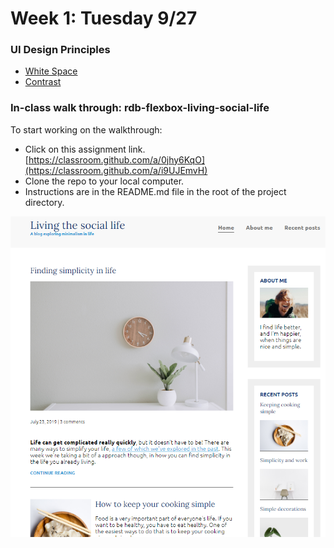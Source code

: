 # Week 1: Tuesday 9/27

### UI Design Principles

* [White Space](https://designcourse.com/app/course/uiux-bootcamp/module/ui-design-fundamentals-course/lesson/white-space)
* [Contrast](https://designcourse.com/app/course/uiux-bootcamp/module/ui-design-fundamentals-course/lesson/contrast)

### In-class walk through: rdb-flexbox-living-social-life

To start working on the walkthrough:

* Click on this assignment link. [https://classroom.github.com/a/0jhy6KqO](https://classroom.github.com/a/i9UJEmvH)
* Clone the repo to your local computer.
* Instructions are in the README.md file in the root of the project directory.

![](../.gitbook/assets/image%20%2879%29.png)

